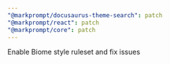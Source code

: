 ```yaml
---
"@markprompt/docusaurus-theme-search": patch
"@markprompt/react": patch
"@markprompt/core": patch
---
```


Enable Biome style ruleset and fix issues

